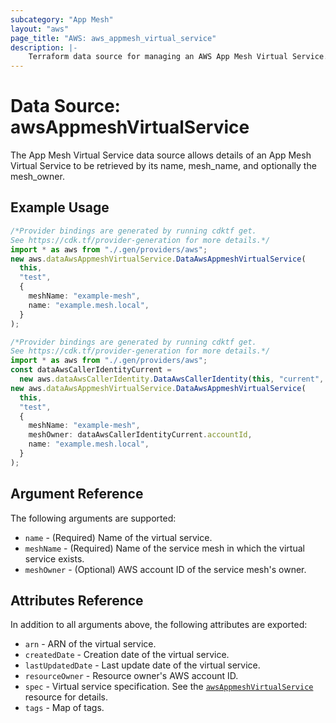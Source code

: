 ```yaml
---
subcategory: "App Mesh"
layout: "aws"
page_title: "AWS: aws_appmesh_virtual_service"
description: |-
    Terraform data source for managing an AWS App Mesh Virtual Service.
---
```


# Data Source: awsAppmeshVirtualService

The App Mesh Virtual Service data source allows details of an App Mesh Virtual Service to be retrieved by its name, mesh\_name, and optionally the mesh\_owner.

## Example Usage

```typescript
/*Provider bindings are generated by running cdktf get.
See https://cdk.tf/provider-generation for more details.*/
import * as aws from "./.gen/providers/aws";
new aws.dataAwsAppmeshVirtualService.DataAwsAppmeshVirtualService(
  this,
  "test",
  {
    meshName: "example-mesh",
    name: "example.mesh.local",
  }
);

```

```typescript
/*Provider bindings are generated by running cdktf get.
See https://cdk.tf/provider-generation for more details.*/
import * as aws from "./.gen/providers/aws";
const dataAwsCallerIdentityCurrent =
  new aws.dataAwsCallerIdentity.DataAwsCallerIdentity(this, "current", {});
new aws.dataAwsAppmeshVirtualService.DataAwsAppmeshVirtualService(
  this,
  "test",
  {
    meshName: "example-mesh",
    meshOwner: dataAwsCallerIdentityCurrent.accountId,
    name: "example.mesh.local",
  }
);

```

## Argument Reference

The following arguments are supported:

* `name` - (Required) Name of the virtual service.
* `meshName` - (Required) Name of the service mesh in which the virtual service exists.
* `meshOwner` - (Optional) AWS account ID of the service mesh's owner.

## Attributes Reference

In addition to all arguments above, the following attributes are exported:

* `arn` - ARN of the virtual service.
* `createdDate` - Creation date of the virtual service.
* `lastUpdatedDate` - Last update date of the virtual service.
* `resourceOwner` - Resource owner's AWS account ID.
* `spec` - Virtual service specification. See the [`awsAppmeshVirtualService`](/docs/providers/aws/r/appmesh_virtual_service.html#spec) resource for details.
* `tags` - Map of tags.
